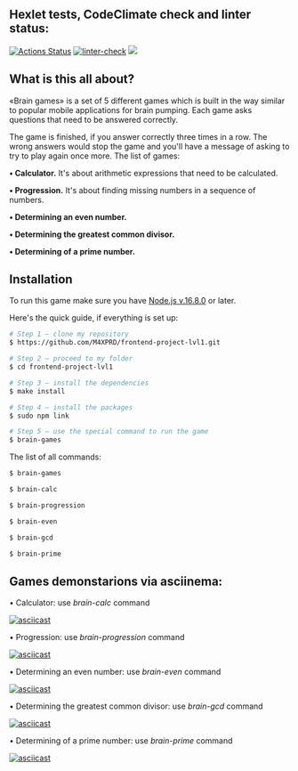 ## Hexlet tests, CodeClimate check and linter status:
[![Actions Status](https://github.com/M4XPRD/frontend-project-lvl1/workflows/hexlet-check/badge.svg)](https://github.com/M4XPRD/frontend-project-lvl1/actions)
[![linter-check](https://github.com/M4XPRD/frontend-project-lvl1/actions/workflows/linter-check.yml/badge.svg)](https://github.com/M4XPRD/frontend-project-lvl1/actions/workflows/linter-check.yml)
<a href="https://codeclimate.com/github/codeclimate/codeclimate/maintainability"><img src="https://api.codeclimate.com/v1/badges/a99a88d28ad37a79dbf6/maintainability" /></a>

## What is this all about?

«Brain games» is a set of 5 different games which is built in the way similar to popular mobile applications for brain pumping. Each game asks questions that need to be answered correctly. 

The game is finished, if you answer correctly three times in a row. The wrong answers would stop the game and you'll have a message of asking to try to play again once more. The list of games:


**• Calculator.** It's about arithmetic expressions that need to be calculated.

**• Progression.** It's about finding missing numbers in a sequence of numbers.

**• Determining an even number.**

**• Determining the greatest common divisor.**

**• Determining of a prime number.**

## Installation

To run this game make sure you have [Node.js v.16.8.0](https://nodejs.org/en/) or later.

Here's the quick guide, if everything is set up:

```sh
# Step 1 — clone my repository
$ https://github.com/M4XPRD/frontend-project-lvl1.git

# Step 2 — proceed to my folder
$ cd frontend-project-lvl1

# Step 3 — install the dependencies
$ make install

# Step 4 — install the packages
$ sudo npm link

# Step 5 — use the special command to run the game
$ brain-games
```

The list of all commands:

```sh
$ brain-games

$ brain-calc

$ brain-progression

$ brain-even

$ brain-gcd

$ brain-prime

```
## Games demonstarions via asciinema:

• Calculator: use *brain-calc* command 

[![asciicast](https://asciinema.org/a/445228.svg)](https://asciinema.org/a/445228)

• Progression: use *brain-progression* command

[![asciicast](https://asciinema.org/a/446259.svg)](https://asciinema.org/a/446259)

• Determining an even number: use *brain-even* command

[![asciicast](https://asciinema.org/a/444554.svg)](https://asciinema.org/a/444554)

• Determining the greatest common divisor: use *brain-gcd* command

[![asciicast](https://asciinema.org/a/445356.svg)](https://asciinema.org/a/445356)

• Determining of a prime number: use *brain-prime* command

[![asciicast](https://asciinema.org/a/446284.svg)](https://asciinema.org/a/446284)
